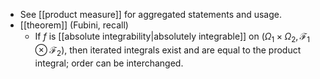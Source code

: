 - See [[product measure]] for aggregated statements and usage.
- [[theorem]] (Fubini, recall)
  - If $f$ is [[absolute integrability|absolutely integrable]] on $(\Omega_1\times\Omega_2,\mathcal{F}_1\otimes\mathcal{F}_2)$, then iterated integrals exist and are equal to the product integral; order can be interchanged.